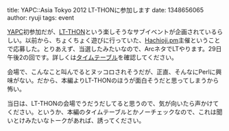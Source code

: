 title: YAPC::Asia Tokyo 2012 LT-THONに参加します
date: 1348656065
author: ryuji
tags: event

[YAPC](http://yapcasia.org/2012/ "HOME | YAPC::Asia Tokyo 2012")初参加だが、[LT-THON](http://ltthon-yapc2012.hachiojipm.org/ "YAPC::ASIA 2012 LT-THON")という楽しそうなサブイベントが企画されているらしい。以前から、ちょくちょく遊びに行っていた、[Hachioji.pm](http://hachiojipm.org/ "hachioji.pm | Tim Toady said. &quot;Of course, Perl is not the only way.&quot;")主催ということで応募した。とりあえず、当選したみたいなので、ArcネタでLTやります。29日午後2の回です。詳しくは[タイムテーブル](http://ltthon-yapc2012.hachiojipm.org/timetable.html "タイムテーブル｜YAPC::ASIA 2012 LT-THON")を確認してください。

会場で、こんなこと叫んでるとヌッコロされそうだが、正直、そんなにPerlに興味がない。だから、本編よりLT-THONのほうが面白そうだと思ってしまうから怖い。

当日は、LT-THONの会場でうだうだしてると思うので、気が向いたら声かけてください。というか、本編のタイムテーブルとかノーチェックなので、これは聞いとけみたいなトークがあれば、誘ってください。
